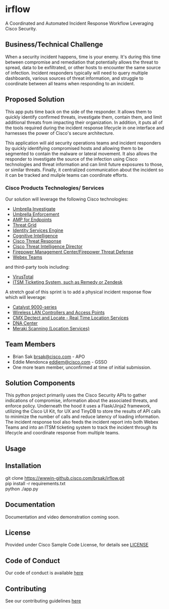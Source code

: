 # irflow

A Coordinated and Automated Incident Response Workflow Leveraging Cisco Security.


## Business/Technical Challenge

When a security incident happens, time is your enemy.  It's during this time between compromise and remediation that potentially allows the threat to spread, data to be exfiltrated, or other hosts to encounter the same source of infection.  Incident responders typically will need to query multiple dashboards, various sources of threat information, and struggle to coordinate between all teams when responding to an incident.

## Proposed Solution

This app puts time back on the side of the responder.  It allows them to quickly identify confirmed threats, investigate them, contain them, and limit additional threats from impacting their organization.  In addition, it puts all of the tools required during the incident response lifecycle in one interface and harnesses the power of Cisco's secure architecture.

This application will aid security operations teams and incident responders by quickly identifying compromised hosts and allowing them to be segmented to contain the malware or lateral movement. It also allows the responder to investigate the source of the infection using Cisco technologies and threat information and can limit future exposures to those, or similar threats. Finally, it centralized communication about the incident so it can be tracked and muliple teams can coordinate efforts.


### Cisco Products Technologies/ Services

Our solution will leverage the following Cisco technologies:

* [Umbrella Investigate](https://umbrella.cisco.com/products/features)
* [Umbrella Enforcement](https://umbrella.cisco.com/products/features)
* [AMP for Endpoints](https://www.cisco.com/c/en/us/products/security/amp-for-endpoints/index.html)
* [Threat Grid](https://www.cisco.com/c/en/us/products/security/threat-grid/index.html)
* [Identity Services Engine](https://www.cisco.com/c/en/us/products/security/identity-services-engine/index.html)
* [Cognitive Intelligence](https://www.cisco.com/c/en/us/products/security/cognitive-threat-analytics/index.html)
* [Cisco Threat Response](https://www.cisco.com/c/en/us/products/security/threat-response.html)
* [Cisco Threat Intelligence Director](https://www.cisco.com/c/en/us/td/docs/security/firepower/622/configuration/guide/fpmc-config-guide-v622/threat_intelligence_director_tid.pdf)
* [Firepower Management Center/Firepower Threat Defense](https://www.cisco.com/c/en/us/products/security/firewalls/index.html)
* [Webex Teams](https://www.webex.com/products/teams/index.html)

and third-party tools including:

* [VirusTotal](https://www.virustotal.com/)
* [ITSM Ticketing System, such as Remedy or Zendesk](http://www.bmc.com/it-solutions/remedy-itsm.html)

A stretch goal of this sprint is to add a physical incident response flow which will leverage:

* [Catalyst 9000-series](https://www.cisco.com/c/en/us/products/switches/catalyst-9000.html)
* [Wireless LAN Controllers and Access Points](https://www.cisco.com/c/en/us/products/wireless/wireless-lan-controller/index.html)
* [CMX Dectect and Locate - Real Time Location Services](https://www.cisco.com/c/en/us/solutions/enterprise-networks/connected-mobile-experiences/index.html)
* [DNA Center](https://www.cisco.com/c/en/us/products/cloud-systems-management/dna-center/index.html)
* [Meraki Scanning (Location Services)](https://meraki.cisco.com/technologies/location-analytics)

## Team Members

* Brian Sak <brsak@cisco.com> - APO
* Eddie Mendonca <eddiem@cisco.com> - GSSO
* One more team member, unconfirmed at time of initial submission.


## Solution Components


This python project primarily uses the Cisco Security APIs to gather indications of compromise, information about the associated threats, and enforce policy.  Underneath the hood it uses a Flask/Jinja2 framework, utilizing the Cisco UI Kit, for UX and TinyDB to store the results of API calls to minimize the number of calls and reduce latency of loading information.  The incident response tool also feeds the incident report into both Webex Teams and into an ITSM ticketing system to track the incident through its lifecycle and coordinate response from multiple teams.

## Usage

<!-- This does not need to be completed during the initial submission phase  

Provide a brief overview of how to use the solution  -->



## Installation

git clone https://wwwin-github.cisco.com/brsak/irflow.git  <br>
pip install -r requirements.txt <br>
python ./app.py

## Documentation

Documentation and video demonstration coming soon.

## License

Provided under Cisco Sample Code License, for details see [LICENSE](./LICENSE.md)

## Code of Conduct

Our code of conduct is available [here](./CODE_OF_CONDUCT.md)

## Contributing

See our contributing guidelines [here](./CONTRIBUTING.md)
